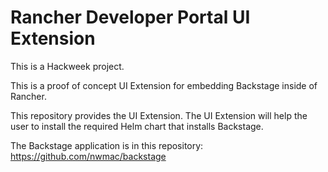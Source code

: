 # Rancher Developer Portal UI Extension

This is a Hackweek project.

This is a proof of concept UI Extension for embedding Backstage inside of Rancher.

This repository provides the UI Extension. The UI Extension will help the user to install
the required Helm chart that installs Backstage.

The Backstage application is in this repository: https://github.com/nwmac/backstage
